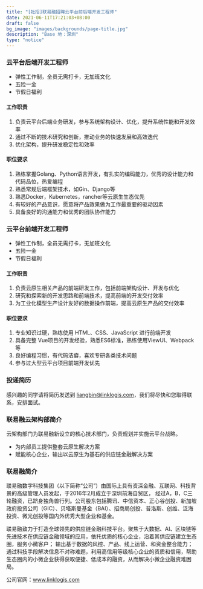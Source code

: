 ```yaml
---
title: "[社招]联易融招聘云平台前后端开发工程师"
date: 2021-06-11T17:21:03+08:00
draft: false
bg_image: "images/backgrounds/page-title.jpg"
description: "Base 地：深圳"
type: "notice"
---
```


### 云平台后端开发工程师

- 弹性工作制，全员无需打卡，无加班文化
- 五险一金
- 节假日福利

#### 工作职责

1. 负责云平台后端业务研发，参与系统架构设计、优化，提升系统性能和开发效率
2. 通过不断的技术研究和创新，推动业务的快速发展和高效迭代
3. 优化架构，提升研发稳定性和效率

#### 职位要求

1. 熟练掌握Golang、Python语言开发，有扎实的编码能力，优秀的设计能力和代码品位，热爱编程
2. 熟悉常规后端框架技术，如Gin、Django等
3. 熟悉Docker，Kubernetes，rancher等云原生生态优先
4. 有较好的产品意识，愿意将产品效果做为工作最重要的驱动因素
5. 具备良好的沟通能力和优秀的团队协作能力



### 云平台前端开发工程师

- 弹性工作制，全员无需打卡，无加班文化
- 五险一金
- 节假日福利

#### 工作职责
1. 负责云原生相关产品的前端研发工作，包括前端架构设计、开发与优化
2. 研究和探索新的开发思路和前端技术，提高前端的开发交付效率
3. 为工业化模型生产设计友好的数据操作前端，提高云原生产品的交付效率

#### 职位要求
1. 专业知识过硬，熟练使用 HTML、CSS、JavaScript 进行前端开发
2. 具备完整 Vue项目的开发经验，熟悉ES6标准，熟练使用ViewUI、Webpack等
3. 良好编程习惯，有代码洁癖，喜欢专研各类技术问题
4. 参与过大型云平台项目前端开发优先



### 投递简历

感兴趣的同学请将简历发送到 [liangbin@linklogis.com](mailto:liangbin@linklogis.com)，我们将尽快和您取得联系，安排面试。



### 联易融云架构部简介

云架构部门为联易融新设立的核心技术部门，负责规划并实施云平台战略。
- 为内部员工提供整套云原生解决方案
- 赋能核心企业，输出以云原生为基石的供应链金融解决方案

  


### 联易融简介

联易融数字科技集团（以下简称“公司”）由国际上具有资深金融、互联网、科技背景的高级管理人员发起，于2016年2月成立于深圳前海自贸区， 经过A，B，C三轮融资，已跻身独角兽行列。公司股东包括腾讯、中信资本、正心谷创投、新加坡政府投资公司（GIC）、贝塔斯曼基金（BAI）、招商局创投、普洛斯、创维、泛海投资、微光创投等国内外优秀大型企业和基金。

联易融致力于打造全球领先的供应链金融科技平台。聚焦于大数据、AI、区块链等先进技术在供应链金融领域的应用，依托优质的核心企业，沿着其供应链建立生态圈，服务小微客户； 输出基于数据的风控、产品、线上运营、和资金整合能力； 通过科技手段解决信息不对称难题，利用高信用等级核心企业的资质和信用，帮助生态圈内的小微企业获得获取便捷、低成本的融资，从而解决小微企业融资难困局。

公司官网：www.linklogis.com

